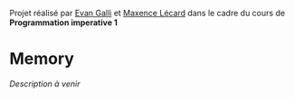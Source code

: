Projet réalisé par [Evan Galli](https://github.com/06Games) et [Maxence Lécard](https://github.com/Maxence83170) dans le cadre du cours de **Programmation imperative 1**
# Memory
*Description à venir*
